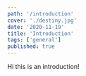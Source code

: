 ```yaml
---
path: '/introduction'
cover: './destiny.jpg'
date: '2020-11-19'
title: 'Introduction'
tags: ['general']
published: true
---
```


Hi this is an introduction!
